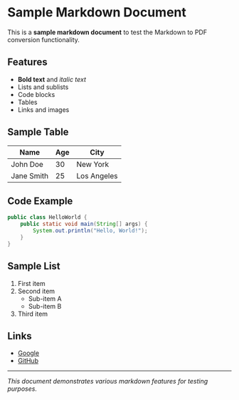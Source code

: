 # Sample Markdown Document

This is a **sample markdown document** to test the Markdown to PDF conversion functionality.

## Features

- **Bold text** and *italic text*
- Lists and sublists
- Code blocks
- Tables
- Links and images

## Sample Table

| Name | Age | City |
|------|-----|------|
| John Doe | 30 | New York |
| Jane Smith | 25 | Los Angeles |

## Code Example

```java
public class HelloWorld {
    public static void main(String[] args) {
        System.out.println("Hello, World!");
    }
}
```

## Sample List

1. First item
2. Second item
   - Sub-item A
   - Sub-item B
3. Third item

## Links

- [Google](https://www.google.com)
- [GitHub](https://github.com)

---

*This document demonstrates various markdown features for testing purposes.* 